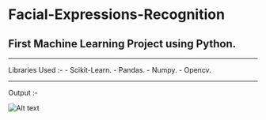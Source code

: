 # Facial-Expressions-Recognition
## First Machine Learning Project using Python.
---
Libraries Used :-
    - Scikit-Learn.
    - Pandas.
    - Numpy.
    - Opencv.

---
Output :-

![Alt text](output.png)
